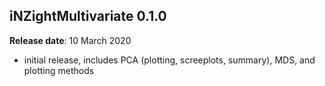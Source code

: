 ## iNZightMultivariate 0.1.0
__Release date__: 10 March 2020

- initial release, includes PCA (plotting, screeplots, summary), MDS, and plotting methods

